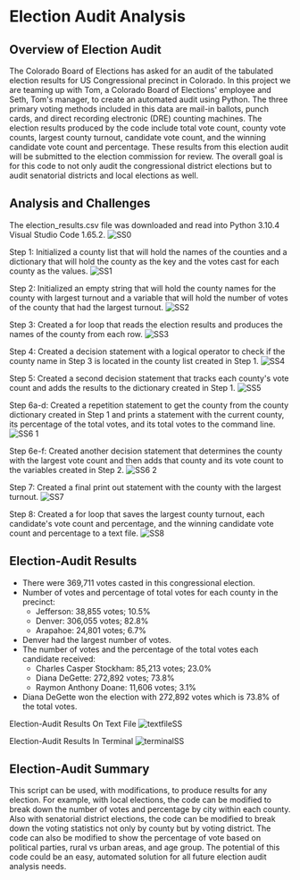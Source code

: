 # Election Audit Analysis
## Overview of Election Audit
The Colorado Board of Elections has asked for an audit of the tabulated election results for US Congressional precinct in Colorado. In this project we are teaming up with Tom, a Colorado Board of Elections' employee and Seth, Tom's manager, to create an automated audit using Python. The three primary voting methods included in this data are mail-in ballots, punch cards, and direct recording electronic (DRE) counting machines. The election results produced by the code include total vote count, county vote counts, largest county turnout, candidate vote count, and the winning candidate vote count and percentage. These results from this election audit will be submitted to the election commission for review. The overall goal is for this code to not only audit the congressional district elections but to audit senatorial districts and local elections as well.

## Analysis and Challenges
The election_results.csv file was downloaded and read into Python 3.10.4 Visual Studio Code 1.65.2.
![SS0](https://user-images.githubusercontent.com/57520471/160316678-d1884fb1-b671-4bdc-bd92-85ea0326348a.png)

Step 1: Initialized a county list that will hold the names of the counties and a dictionary that will hold the county as the key and the votes cast for each county as the values.
![SS1](https://user-images.githubusercontent.com/57520471/160316704-cba25828-eeca-44a2-90b4-a6f1faf4ddc2.png)

Step 2: Initialized an empty string that will hold the county names for the county with largest turnout and a variable that will hold the number of votes of the county that had the largest turnout.
![SS2](https://user-images.githubusercontent.com/57520471/160316717-efdf3fe0-d836-471a-bb04-525843989cf9.png)

Step 3: Created a for loop that reads the election results and produces the names of the county from each row.
![SS3](https://user-images.githubusercontent.com/57520471/160316754-88b68ed4-354f-4248-8e7d-88a0045ef8a8.png)

Step 4: Created a decision statement with a logical operator to check if the county name in Step 3 is located in the county list created in Step 1. 
![SS4](https://user-images.githubusercontent.com/57520471/160316726-07b8e8f2-709c-4830-9dd0-8b96ee468700.png)

Step 5: Created a second decision statement that tracks each county's vote count and adds the results to the dictionary created in Step 1.
![SS5](https://user-images.githubusercontent.com/57520471/160316765-1095a74c-9417-4f08-bb81-6341e4af755e.png)

Step 6a-d: Created a repetition statement to get the county from the county dictionary created in Step 1 and prints a statement with the current county, its percentage of the total votes, and its total votes to the command line.
![SS6 1](https://user-images.githubusercontent.com/57520471/160316773-f6cbd469-5329-4f88-9a7c-997f9e9bebf1.png)

Step 6e-f: Created another decision statement that determines the county with the largest vote count and then adds that county and its vote count to the variables created in Step 2.
![SS6 2](https://user-images.githubusercontent.com/57520471/160316778-8095096f-3512-4412-be42-2e709d235bb1.png)

Step 7: Created a final print out statement with the county with the largest turnout. 
![SS7](https://user-images.githubusercontent.com/57520471/160316787-6e4757f0-399e-4df9-9763-dbdb00255b40.png)

Step 8: Created a for loop that saves the largest county turnout, each candidate's vote count and percentage, and the winning candidate vote count and percentage to a text file. 
![SS8](https://user-images.githubusercontent.com/57520471/160316794-a1bad085-60d4-4039-851e-59661f485be1.png)

## Election-Audit Results
* There were 369,711 votes casted in this congressional election.
* Number of votes and percentage of total votes for each county in the precinct:
  * Jefferson: 38,855 votes; 10.5%
  * Denver: 306,055 votes; 82.8%
  * Arapahoe: 24,801 votes; 6.7%
* Denver had the largest number of votes.
* The number of votes and the percentage of the total votes each candidate received:
  * Charles Casper Stockham: 85,213 votes; 23.0%
  * Diana DeGette: 272,892 votes; 73.8%
  * Raymon Anthony Doane: 11,606 votes; 3.1%
* Diana DeGette won the election with 272,892 votes which is 73.8% of the total votes.

Election-Audit Results On Text File
![textfileSS](https://user-images.githubusercontent.com/57520471/160316842-6d0330a8-ae81-4a32-a5dc-423fb336e9fe.png)

Election-Audit Results In Terminal
![terminalSS](https://user-images.githubusercontent.com/57520471/160316848-2f1586a1-fa2d-4873-8924-a70fd5f708f1.png)

## Election-Audit Summary
This script can be used, with modifications, to produce results for any election. For example, with local elections, the code can be modified to break down the number of votes and percentage by city within each county. Also with senatorial district elections, the code can be modified to break down the voting statistics not only by county but by voting district. The code can also be modified to show the percentage of vote based on political parties, rural vs urban areas, and age group. The potential of this code could be an easy, automated solution for all future election audit analysis needs. 
